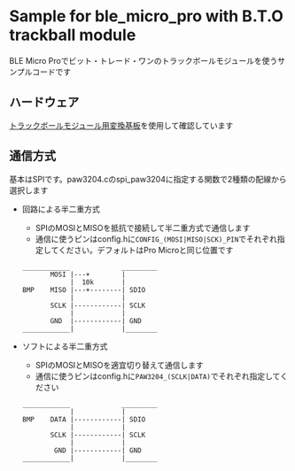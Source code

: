 # Sample for ble_micro_pro with B.T.O trackball module

BLE Micro Proでビット・トレード・ワンのトラックボールモジュールを使うサンプルコードです

## ハードウェア
[トラックボールモジュール用変換基板](https://github.com/sekigon-gonnoc/LevelConverterForTrackballModule)を使用して確認しています

## 通信方式
基本はSPIです。paw3204.cのspi_paw3204に指定する関数で2種類の配線から選択します

- 回路による半二重方式
    - SPIのMOSIとMISOを抵抗で接続して半二重方式で通信します
    - 通信に使うピンはconfig.hに`CONFIG_(MOSI|MISO|SCK)_PIN`でそれぞれ指定してください。デフォルトはPro Microと同じ位置です

    ```
    ____________             _________
           MOSI |---+        |
                |  10k       |
    BMP    MISO |---+--------| SDIO
                |            |
           SCLK |------------| SCLK
                |            |
           GND  |------------| GND
    ____________|            |________
    ```

- ソフトによる半二重方式
    - SPIのMOSIとMISOを適宜切り替えて通信します
    - 通信に使うピンはconfig.hに`PAW3204_(SCLK|DATA)`でそれぞれ指定してください

    ```
    ____________             _________
                |            |
    BMP    DATA |------------| SDIO
                |            |
           SCLK |------------| SCLK
                |            |
            GND |------------| GND
    ____________|            |________
    ```


